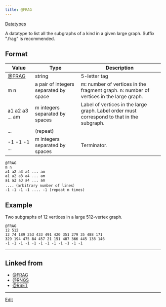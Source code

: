 ```yaml
---
title: @FRAG
---
```

[Datatypes](/Datatypes)

A datatype to list all the subgraphs of a kind in a given large graph. Suffix ".frag" is recommended.


## Format

|Value|Type|Description |
|-----|-----|-----|
|[@FRAG](/@FRAG)| string| 5-letter tag |
|m n |a pair of integers separated by space|m: number of vertices in the fragment graph. n: number of vertices in the large graph. |
|a1 a2 a3 ... am|m integers separated by spaces|Label of vertices in the large graph. Label order must correspond to that in the subgraph. |
|...|(repeat)| |
|-1 -1 -1 ... |m integers separated by spaces|Terminator. |
```
@FRAG
m n
a1 a2 a3 a4 ... am
a1 a2 a3 a4 ... am
a1 a2 a3 a4 ... am
....（arbitrary number of lines）
-1 -1 -1 -1 .... -1 (repeat m times)
```

## Example

Two subgraphs of 12 vertices in a large 512-vertex graph.

```
@FRAG
12 512
12 74 189 253 433 491 420 351 279 35 488 171 
329 194 475 84 457 21 151 407 366 445 138 146 
-1 -1 -1 -1 -1 -1 -1 -1 -1 -1 -1 -1 
```
----





## Linked from

* [@FRAG](/@FRAG)
* [@RNGS](/@RNGS)
* [@RSET](/@RSET)


----
[Edit](https://github.com/vitroid/vitroid.github.io/edit/master/MD/@FRAG.md)

